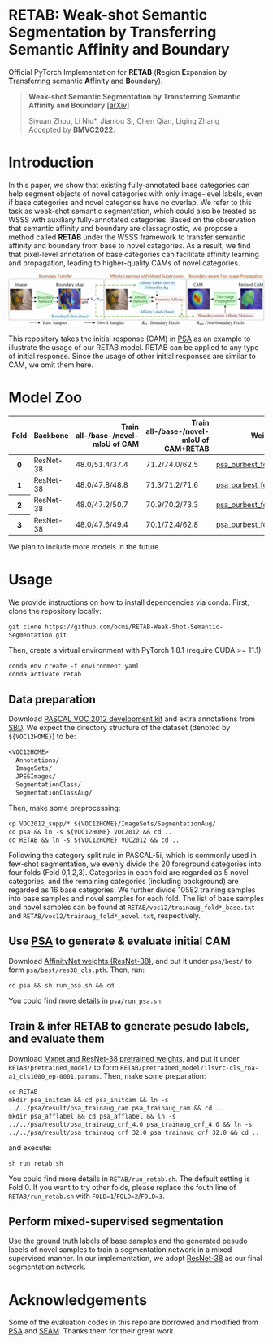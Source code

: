**RETAB**: Weak-shot Semantic Segmentation by Transferring Semantic Affinity and Boundary
========

Official PyTorch Implementation for **RETAB** (**R**egion **E**xpansion by **T**ransferring semantic **A**ffinity and **B**oundary).

> **Weak-shot Semantic Segmentation by Transferring Semantic Affinity and Boundary** [[arXiv]](https://arxiv.org/abs/2110.01519)
>
> Siyuan Zhou, Li Niu*, Jianlou Si, Chen Qian, Liqing Zhang<br>
> Accepted by **BMVC2022**.

# Introduction

In this paper, we show that existing fully-annotated base categories can help segment objects of novel categories with only image-level labels, even if base categories and novel categories have no overlap. We refer to this task as weak-shot semantic segmentation, which could also be treated as WSSS with auxiliary fully-annotated categories. Based on the observation that semantic affinity and boundary are classagnostic, we propose a method called **RETAB** under the WSSS framework to transfer semantic affinity and boundary from base to novel categories. As a result, we find that pixel-level annotation of base categories can facilitate affinity learning and propagation, leading to higher-quality CAMs of novel categories.

![RETAB](.github/RETAB.PNG)

This repository takes the initial response (CAM) in [PSA](https://github.com/jiwoon-ahn/psa) as an example to illustrate the usage of our RETAB model. RETAB can be applied to any type of initial response. Since the usage of other initial responses are similar to CAM, we omit them here.


# Model Zoo

<table>
  <thead>
    <tr style="text-align: right;">
      <th>Fold</th>
      <th>Backbone</th>
      <th>Train all-/base-/novel-mIoU of CAM</th>
      <th>Train all-/base-/novel-mIoU of CAM+RETAB</th>
      <th>Weights of RETAB</th>
    </tr>
  </thead>
  <tbody>
    <tr>
      <th>0</th>
      <td>ResNet-38</td>
      <td>48.0/51.4/37.4</td>
      <td>71.2/74.0/62.5</td>
      <td><a href="https://cloud.bcmi.sjtu.edu.cn/sharing/CfOtRjr2e">psa_ourbest_fold0_affnet.pth</a></td>
    </tr>
    <tr>
      <th>1</th>
      <td>ResNet-38</td>
      <td>48.0/47.8/48.8</td>
      <td>71.3/71.2/71.6</td>
      <td><a href="https://cloud.bcmi.sjtu.edu.cn/sharing/8cmkaAkya">psa_ourbest_fold1_affnet.pth</a></td>
    </tr>
    <tr>
      <th>2</th>
      <td>ResNet-38</td>
      <td>48.0/47.2/50.7</td>
      <td>70.9/70.2/73.3</td>
      <td><a href="https://cloud.bcmi.sjtu.edu.cn/sharing/v5nkFdbgB">psa_ourbest_fold2_affnet.pth</a></td>
    </tr>
    <tr>
      <th>3</th>
      <td>ResNet-38</td>
      <td>48.0/47.6/49.4</td>
      <td>70.1/72.4/62.8</td>
      <td><a href="https://cloud.bcmi.sjtu.edu.cn/sharing/uBXcGFnIb">psa_ourbest_fold3_affnet.pth</a></td>
    </tr>
  </tbody>
</table>

We plan to include more models in the future.


# Usage
We provide instructions on how to install dependencies via conda.
First, clone the repository locally:
```
git clone https://github.com/bcmi/RETAB-Weak-Shot-Semantic-Segmentation.git
```
Then, create a virtual environment with PyTorch 1.8.1 (require CUDA >= 11.1):
```
conda env create -f environment.yaml
conda activate retab
```

## Data preparation
Download [PASCAL VOC 2012 development kit](http://host.robots.ox.ac.uk/pascal/VOC/voc2012/) and extra annotations from [SBD](https://www.dropbox.com/s/oeu149j8qtbs1x0/SegmentationClassAug.zip?dl=0). We expect the directory structure of the dataset (denoted by ```${VOC12HOME}```) to be:
```
<VOC12HOME>
  Annotations/
  ImageSets/
  JPEGImages/
  SegmentationClass/
  SegmentationClassAug/
```

Then, make some preprocessing:
```
cp VOC2012_supp/* ${VOC12HOME}/ImageSets/SegmentationAug/
cd psa && ln -s ${VOC12HOME} VOC2012 && cd ..
cd RETAB && ln -s ${VOC12HOME} VOC2012 && cd ..
```

Following the category split rule in PASCAL-5i, which is commonly used in few-shot segmentation, we evenly divide the 20 foreground categories into four folds (Fold 0,1,2,3). Categories in each fold are regarded as 5 novel categories, and the remaining categories (including background) are regarded as 16 base categories. We further divide 10582 training samples into base samples and novel samples for each fold. The list of base samples and novel samples can be found at ```RETAB/voc12/trainaug_fold*_base.txt``` and ```RETAB/voc12/trainaug_fold*_novel.txt```, respectively.

## Use [PSA](https://github.com/jiwoon-ahn/psa) to generate & evaluate initial CAM
Download [AffinityNet weights (ResNet-38)](https://drive.google.com/file/d/1xESB7017zlZHqxEWuh1Rb89UhjTGIKOA/view?usp=sharing), and put it under ```psa/best/``` to form ```psa/best/res38_cls.pth```. Then, run:
```
cd psa && sh run_psa.sh && cd ..
```
You could find more details in ```psa/run_psa.sh```.

## Train & infer RETAB to generate pesudo labels, and evaluate them
Download [Mxnet and ResNet-38 pretrained weights](https://github.com/itijyou/ademxapp), and put it under ```RETAB/pretrained_model/``` to form ```RETAB/pretrained_model/ilsvrc-cls_rna-a1_cls1000_ep-0001.params```. Then, make some preparation:
```
cd RETAB
mkdir psa_initcam && cd psa_initcam && ln -s ../../psa/result/psa_trainaug_cam psa_trainaug_cam && cd ..
mkdir psa_afflabel && cd psa_afflabel && ln -s ../../psa/result/psa_trainaug_crf_4.0 psa_trainaug_crf_4.0 && ln -s ../../psa/result/psa_trainaug_crf_32.0 psa_trainaug_crf_32.0 && cd ..
```
and execute:
```
sh run_retab.sh
```
You could find more details in ```RETAB/run_retab.sh```. The default setting is Fold 0. If you want to try other folds, please replace the fouth line of ```RETAB/run_retab.sh``` with ```FOLD=1```/```FOLD=2```/```FOLD=3```.

## Perform mixed-supervised segmentation
Use the ground truth labels of base samples and the generated pesudo labels of novel samples to train a segmentation network in a mixed-supervised manner. In our implementation, we adopt [ResNet-38](https://github.com/peihan-miao/ResNet38-Semantic-Segmentation) as our final segmentation network.


# Acknowledgements
Some of the evaluation codes in this repo are borrowed and modified from [PSA](https://github.com/jiwoon-ahn/psa) and [SEAM](https://github.com/YudeWang/SEAM). Thanks them for their great work.